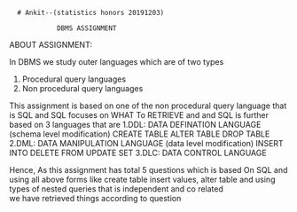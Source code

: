       # Ankit--(statistics honors 20191203)
    
                DBMS ASSIGNMENT
 
ABOUT ASSIGNMENT:
 
In DBMS we study outer languages which are of two types 
1. Procedural query languages
2. Non procedural query languages

This assignment is based on one of the  non procedural 
query language that is SQL and SQL focuses on WHAT To 
RETRIEVE and and SQL is further based on 3 languages that are 
1.DDL: DATA DEFINATION LANGUAGE (schema level modification)
            CREATE TABLE
            ALTER  TABLE
            DROP   TABLE
2.DML: DATA MANIPULATION LANGUAGE (data level modification)
            INSERT INTO
            DELETE FROM
            UPDATE SET
3.DLC: DATA CONTROL LANGUAGE 

Hence, As this assignment has total 5 questions which is based 
On SQL and using all above forms like create table 
insert values, alter table and using types of
nested queries that is independent and co related  
we have retrieved things according to question 
